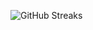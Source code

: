 ![GitHub Streaks](https://github-streaks-mqc9.onrender.com/streak/happilli/image?theme=midnight&cache_bust=1743024585)

